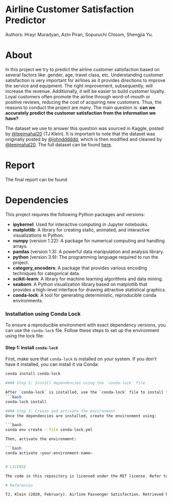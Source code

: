 # Airline Customer Satisfaction Predictor
Authors: Hrayr Muradyan, Azin Piran, Sopuruchi Chisom, Shengjia Yu.

# About

In this project we try to predict the airline customer satisfaction based on several factors like: gender, age, travel class, etc.
Understanding customer satisfaction is very important for airlines as it provides directions to improve the service and equipment. 
The right improvement, subsequently, will increase the revenue. Additionally, it will be easier to build customer loyalty.
Loyal customers often promote the airline through word-of-mouth or positive reviews, reducing the cost of acquiring new customers.
Thus, the reasons to conduct the project are many. The main question is: <b>can we accurately predict the customer satisfaction from the information we have? </b>

The dataset we use to answer this question was sourced in Kaggle, posted by [@teejmahal20](https://www.kaggle.com/teejmahal20) (TJ Klein). It is important to note that the dataset was originally posted by [@johndddddd](https://www.kaggle.com/datasets/johndddddd/customer-satisfaction), which is then modified and cleaned by [@teejmahal20](https://www.kaggle.com/teejmahal20). The full dataset can be found [here](https://www.kaggle.com/datasets/teejmahal20/airline-passenger-satisfaction).
# Report

The final report can be found

# Dependencies
This project requires the following Python packages and versions:

- **ipykernel**: Used for interactive computing in Jupyter notebooks.
- **matplotlib**: A library for creating static, animated, and interactive visualizations in Python.
- **numpy** (version 1.22): A package for numerical computing and handling arrays.
- **pandas** (version 1.3): A powerful data manipulation and analysis library.
- **python** (version 3.9): The programming language required to run the project.
- **category_encoders**: A package that provides various encoding techniques for categorical data.
- **scikit-learn**: A library for machine learning algorithms and data mining.
- **seaborn**: A Python visualization library based on matplotlib that provides a high-level interface for drawing attractive statistical graphics.
- **conda-lock**: A tool for generating deterministic, reproducible conda environments.

### Installation using Conda Lock

To ensure a reproducible environment with exact dependency versions, you can use the `conda-lock` file. Follow these steps to set up the environment using the lock file:

#### Step 1: Install `conda-lock`

First, make sure that `conda-lock` is installed on your system. If you don't have it installed, you can install it via Conda:

```bash
conda install conda-lock

#### Step 2: Install dependencies using the `conda-lock` file

After `conda-lock` is installed, use the `conda-lock` file to install the environment. Run the following command in the directory containing the 'conda-lock.yml' file:
```bash
conda-lock install

#### Step 3: Create and activate the environment
Once the dependencies are installed, create the environment using:

```bash
conda env create --file conda-lock.yml

Then, activate the environment:

```bash
conda activate <your-environment-name>


# LICENSE

The code in this repository is licensed under the MIT license. Refer to the [LICENSE](LICENSE) file for more details.

# References

TJ, Klein (2020, February). Airline Passenger Satisfaction. Retrieved November 20, 2024 from https://www.kaggle.com/datasets/teejmahal20/airline-passenger-satisfaction/data
